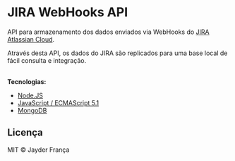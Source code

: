 # JIRA WebHooks API

API para armazenamento dos dados enviados via WebHooks do [JIRA Atlassian Cloud](https://jira.atlassian.com/secure/Dashboard.jspa).

Através desta API, os dados do JIRA são replicados para uma base local de fácil consulta e integração.
<br><br>

**Tecnologias:**

- [Node.JS](https://nodejs.org/en/)
- [JavaScript / ECMAScript 5.1](https://es5.github.io/)
- [MongoDB](https://www.mongodb.com/community)

## Licença

MIT © Jayder França
